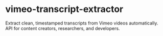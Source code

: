 # vimeo-transcript-extractor
Extract clean, timestamped transcripts from Vimeo videos automatically. API for content creators, researchers, and developers.
